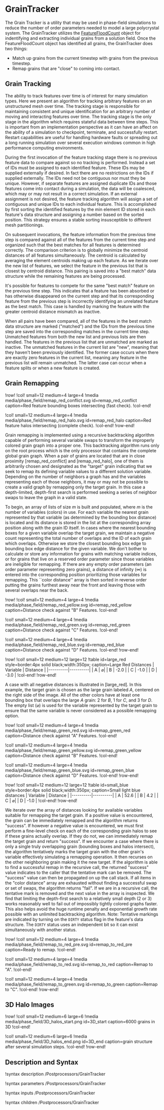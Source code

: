 # GrainTracker

The Grain Tracker is a utility that may be used in phase-field simulations to reduce the number of
order parameters needed to model a large polycrystal system. The GrainTracker utilizes the
[FeatureFloodCount](/FeatureFloodCount.md) object for indentifying and extracting individual grains
from a solution field. Once the FeatureFloodCount object has identified all grains, the GrainTracker
does two things:

- Match up grains from the current timestep with grains from the previous timestep.
- Remap grains that are "close" to coming into contact.

## Grain Tracking

The ability to track features over time is of interest for many simulation types. Here we present an
algorithm for tracking arbitrary features on an unstructured mesh over time. The tracking stage is
responsible for maintaining consistent and unique identification for an arbitrary number of moving
and interacting features over time. The tracking stage is the only stage in the algorithm which
requires stateful data between time steps. This is important from an implementation perspective as it
can have an affect on the ability of a simulation to checkpoint, terminate, and successfully
restart. Restart capabilities are useful for handling hardware faults or spreading out a long running
simulation over several execution windows common in high performance computing environments.

During the first invocation of the feature tracking stage there is no previous feature data to
compare against so no tracking is performed. Instead a set of IDs must be assigned to each identified
feature. These IDs may be supplied externally if desired. In fact there are no restrictions on the
IDs if supplied externally. The IDs need not be contiguous nor must they be unique. However, if
separate features are assigned duplicate IDs and those features come into contact during a
simulation, the data will be coalesced, which may or may not result in a correct simulation.  If an
external assignment is not desired, the feature tracking algorithm will assign a set of contiguous
and unique IDs to each individual feature. This is accomplished by first sorting the identified
features by the min element ID stored in each feature's data structure and assigning a number based
on the sorted position. This strategy ensures a stable sorting insusceptible to different mesh
partitionings.

On subsequent invocations, the feature information from the previous time step is compared against
all of the features from the current time step and organized such that the best matches for all
features is determined correctly. The comparison criterion is to globally minimize the centroid
distances of all features simultaneously. The centroid is calculated by averaging the element
centroids making up each feature. As we iterate over the new list of features, we select the feature
in the previous list that is closest by centroid distance. This pairing is saved into a "best match"
data structure while the remaining features are being processed.

It's possible for features to compete for the same "best match" feature on the previous time
step. This indicates that a feature has been absorbed or has otherwise disappeared on the current
step and that its corresponding feature from the previous step is incorrectly identifying an
unrelated feature as the best match. This case is handled by marking the feature with the greater
centroid distance mismatch as inactive.

When all pairs have been compared, all of the features in the best match data structure are marked
("matched") and the IDs from the previous time step are saved into the corresponding matches in the
current time step. Unmatched features from both the new list and previous lists are then handled.
The features in the previous list that are unmatched are marked as inactive. The unmatched features
in the current list are "new", meaning that they haven't been previously identified. The former case
occurs when there are exactly zero features in the current list, meaning any feature in the previous
list will remain unmatched. The latter case can occur when a feature splits or when a new feature is
created.


## Grain Remapping

!row!
!col! small=12 medium=4 large=4
!media media/phase_field/remap_red_conflict.svg
       id=remap_red_conflict
       caption=Red feature bounding boxes intersecting (fast check).
!col-end!

!col! small=12 medium=4 large=4
!media media/phase_field/remap_red_halo.svg
       id=remap_red_halo
       caption=Red feature halos intersecting (complete check).
!col-end!
!row-end!

Grain remapping is implemented using a recursive backtracking algorithm capable of performing several
variable swaps to transform the improperly colored grain graph into a proper one. This backtracking
algorithm runs only on the root process which is the only processor that contains the complete global
grain graph.  When a pair of grains are located that are in close proximity [remap_red_conflict] and
[remap_red_halo], one of them is arbitrarily chosen and designated as the "target" grain indicating
that we seek to remap its defining variable values to a different solution variable. Depending on the
number of neighbors a graph has and the variables representing each of those neighbors, it may or may
not be possible to create a valid graph by remapping only the target grain. In this case a
depth-limited, depth-first search is performed seeking a series of neighbor swaps to leave the graph
in a valid state.

To begin, an array of lists of size $m$ is built and populated, where $m$ is the number of variables
(colors) in use. For each variable the nearest grain represented by that variable (as determined by
the bounding box distance) is located and its distance is stored in the list at the corresponding
array position along with the grain ID itself. In cases where the nearest bounding boxes for a given
variable overlap the target grain, we maintain a negative count representing the total number of
overlaps and the ID of each grain which overlaps. Otherwise we store the closest bounding box edge to
bounding box edge distance for the given variable. We don't bother to calculate or store any
information for grains with matching variable indices, or for grains that live on a reserved order
parameter since those variables are ineligible for remapping. If there are any empty order parameters
(an order parameter representing zero grains), a distance of infinity ($\infty$) is entered into the
corresponding position prioritizing those variables for remapping. This ``color distance'' array is
then sorted in reverse order putting the grains furthest away near the front and leaving those with
several overlaps near the back.

!row!
!col! small=12 medium=4 large=4
!media media/phase_field/remap_red_yellow.svg
       id=remap_red_yellow
       caption=Distance check against "B" Features.
!col-end!

!col! small=12 medium=4 large=4
!media media/phase_field/remap_red_green.svg
       id=remap_red_green
       caption=Distance check against "C" Features.
!col-end!


!col! small=12 medium=4 large=4
!media media/phase_field/remap_red_blue.svg
       id=remap_red_blue
       caption=Distance check against "D" Features.
!col-end!
!row-end!

!row!
!col! small=12 medium=12 large=12
!table id=large_red style=border:4px solid black;width:350px; caption=Large Red Distances
| Variable | Distance |
|----------|----------|
| A        | $\varnothing$|
| B        | -2.0     |
| C        | -1.0     |
| D        | -3.0     |
!col-end!
!row-end!

A case with all negative distances is illustrated in [large_red]. In this example, the target grain
is chosen as the large grain labeled $A$, centered on the right side of the image. All of the other
colors have at least one bounding box that overlaps the large $A$ grain: 2 for $B$, 1 for $C$, and 3
for $D$.  The empty list ($\varnothing$) is used for the variable represented by the target grain to
ensure that the same variable is never considered as a possible remapping option.

!row!
!col! small=12 medium=4 large=4
!media media/phase_field/remap_green_red.svg
       id=remap_green_red
       caption=Distance check against "A" Features.
!col-end!

!col! small=12 medium=4 large=4
!media media/phase_field/remap_green_yellow.svg
       id=remap_green_yellow
       caption=Distance check against "B" Features.
!col-end!

!col! small=12 medium=4 large=4
!media media/phase_field/remap_green_blue.svg
       id=remap_green_blue
       caption=Distance check against "D" Features.
!col-end!
!row-end!

!row!
!col! small=12 medium=12 large=12
!table id=small_blue style=border:4px solid black;width:350px; caption=Small light blue distances
| Variable | Distance |
|----------|----------|
| A        | 52.6     |
| B        | 4.2      |
| C        | $\varnothing$|
| D        | -1.0     |
!col-end!
!row-end!

We iterate over the array of distances looking for available variables suitable for remapping the
target grain. If a positive value is encountered, the grain can be immediately remapped and the
algorithm returns "success". If however a negative value is encountered, we must first perform a
fine-level check on each of the corresponding grain halos to see if these grains actually overlap. If
they do not, we can immediately remap the target grain and return "success". If we encounter a case
where there is only a single truly overlapping grain (bounding boxes and halos intersect), the
algorithm tentatively marks the target grain with the other grain's variable effectively simulating a
remapping operation. It then recurses on the other neighboring grain making it the new target. If the
algorithm is able to find a successful remap in the recursive call, the returned "success" value
indicates to the caller that the tentative mark can be removed. The "success" value can then be
propagated on up the call stack. If all items in the "color distance" array are exhausted without
finding a successful swap or set of swaps, the algorithm returns "fail". If we are in a recursive
call, the tentative mark is removed and the next value in the array is inspected. We find that
limiting the depth-first search to a relatively small depth (2 or 3) works reasonably well to fail
out of impossibly tightly colored graphs faster. This also helps avoid the huge runtime penalty and
exponential growth rate possible with an unlimited backtracking algorithm. Note: Tentative markings
are indicated by turning on the `DIRTY` status flag in the feature's data structure. The `DIRTY`
status uses an independent bit so it can exist simultaneously with another status.

!row!
!col! small=12 medium=4 large=4
!media media/phase_field/remap_to_red_pre.svg
       id=remap_to_red_pre
       caption=Ready to remap.
!col-end!

!col! small=12 medium=4 large=4
!media media/phase_field/remap_to_red.svg
       id=remap_to_red
       caption=Remap to "A".
!col-end!

!col! small=12 medium=4 large=4
!media media/phase_field/remap_to_green.svg
       id=remap_to_green
       caption=Remap to "C".
!col-end!
!row-end!

## 3D Halo Images

!row!
!col! small=12 medium=6 large=6
!media media/phase_field/3D_halos_start.png
       id=3D_start
       caption=6000 grains in 3D
!col-end!

!col! small=12 medium=6 large=6
!media media/phase_field/3D_halos_end.png
       id=3D_end
       caption=grain structure after several simulation steps.
!col-end!
!row-end!

## Description and Syntax

!syntax description /Postprocessors/GrainTracker

!syntax parameters /Postprocessors/GrainTracker

!syntax inputs /Postprocessors/GrainTracker

!syntax children /Postprocessors/GrainTracker
